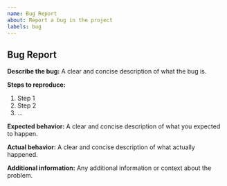 ```yaml
---
name: Bug Report
about: Report a bug in the project
labels: bug
---
```


## Bug Report

**Describe the bug:**
A clear and concise description of what the bug is.

**Steps to reproduce:**

1. Step 1
2. Step 2
3. ...

**Expected behavior:**
A clear and concise description of what you expected to happen.

**Actual behavior:**
A clear and concise description of what actually happened.

**Additional information:**
Any additional information or context about the problem.

